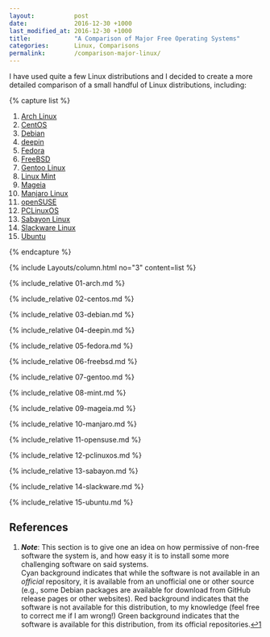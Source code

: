 ```yaml
---
layout:           post
date:             2016-12-30 +1000
last_modified_at: 2016-12-30 +1000
title:            "A Comparison of Major Free Operating Systems"
categories:       Linux, Comparisons
permalink:        /comparison-major-linux/
---
```


I have used quite a few Linux distributions and I decided to create a more detailed comparison of a small handful of Linux distributions, including:

{% capture list %}
<ol>
  <li><a href="#arch-linux" link="_blank">Arch Linux</a></li>
  <li><a href="#centos" link="_blank">CentOS</a></li>
  <li><a href="#debian" link="_blank">Debian</a></li>
  <li><a href="#deepin" link="_blank">deepin</a></li>
  <li><a href="#fedora" link="_blank">Fedora</a></li>
  <li><a href="#freebsd" link="_blank">FreeBSD</a></li>
  <li><a href="#gentoo-linux" link="_blank">Gentoo Linux</a></li>
  <li><a href="#linux-mint" link="_blank">Linux Mint</a></li>
  <li><a href="#mageia" link="_blank">Mageia</a></li>
  <li><a href="#manjaro-linux" link="_blank">Manjaro Linux</a></li>
  <li><a href="#opensuse" link="_blank">openSUSE</a></li>
  <li><a href="#pclinuxos" link="_blank">PCLinuxOS</a></li>
  <li><a href="#sabayon-linux" link="_blank">Sabayon Linux</a></li>
  <li><a href="#slackware-linux" link="_blank">Slackware Linux</a></li>
  <li><a href="#ubuntu" link="_blank">Ubuntu</a></li>
</ol>
{% endcapture %}

{% include Layouts/column.html no="3" content=list %}

{% include_relative 01-arch.md %}

{% include_relative 02-centos.md %}

{% include_relative 03-debian.md %}

{% include_relative 04-deepin.md %}

{% include_relative 05-fedora.md %}

{% include_relative 06-freebsd.md %}

{% include_relative 07-gentoo.md %}

{% include_relative 08-mint.md %}

{% include_relative 09-mageia.md %}

{% include_relative 10-manjaro.md %}

{% include_relative 11-opensuse.md %}

{% include_relative 12-pclinuxos.md %}

{% include_relative 13-sabayon.md %}

{% include_relative 14-slackware.md %}

{% include_relative 15-ubuntu.md %}

## References
<ol>
<li id="fn:1"><i><b>Note</b></i>: This section is to give one an idea on how permissive of non-free software the system is, and how easy it is to install some more challenging software on said systems. <br/><span class="partial">Cyan</span> background indicates that while the software is not available in an <i>official</i> repository, it is available from an unofficial one or other source (e.g., some Debian packages are available for download from GitHub release pages or other websites). <span class="no">Red</span> background indicates that the software is not available for this distribution, to my knowledge (feel free to correct me if I am wrong!) <span class="yes">Green</span> background indicates that the software is available for this distribution, from its official repositories.<a href="#fnref:1" class="reversefootnote">↩<a href="#fn:1" class="footnote">1</a></a></li>
</ol>
